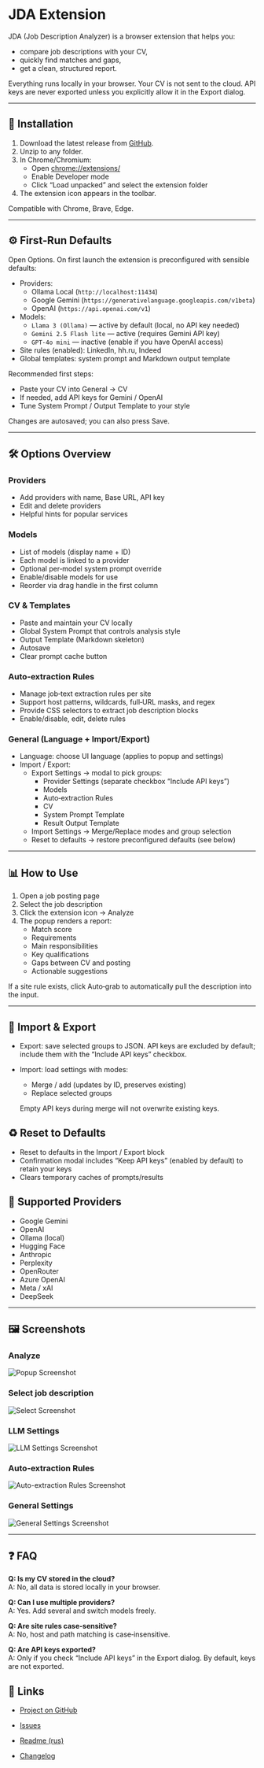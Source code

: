 # JDA Extension

JDA (Job Description Analyzer) is a browser extension that helps you:
- compare job descriptions with your CV,
- quickly find matches and gaps,
- get a clean, structured report.

Everything runs locally in your browser. Your CV is not sent to the cloud. API keys are never exported unless you explicitly allow it in the Export dialog.

---

## 🔧 Installation

1) Download the latest release from [GitHub](https://github.com/AndreyKolygin/smja-extension/releases).
2) Unzip to any folder.
3) In Chrome/Chromium:
   - Open [chrome://extensions/](chrome://extensions/)
   - Enable Developer mode
   - Click “Load unpacked” and select the extension folder
4) The extension icon appears in the toolbar.

Compatible with Chrome, Brave, Edge.

---

## ⚙️ First‑Run Defaults

Open Options. On first launch the extension is preconfigured with sensible defaults:

- Providers:
  - Ollama Local (`http://localhost:11434`)
  - Google Gemini (`https://generativelanguage.googleapis.com/v1beta`)
  - OpenAI (`https://api.openai.com/v1`)
- Models:
  - `Llama 3 (Ollama)` — active by default (local, no API key needed)
  - `Gemini 2.5 Flash lite` — active (requires Gemini API key)
  - `GPT‑4o mini` — inactive (enable if you have OpenAI access)
- Site rules (enabled): LinkedIn, hh.ru, Indeed
- Global templates: system prompt and Markdown output template

Recommended first steps:
- Paste your CV into General → CV
- If needed, add API keys for Gemini / OpenAI
- Tune System Prompt / Output Template to your style

Changes are autosaved; you can also press Save.

---

## 🛠 Options Overview

### Providers
- Add providers with name, Base URL, API key
- Edit and delete providers
- Helpful hints for popular services

### Models
- List of models (display name + ID)
- Each model is linked to a provider
- Optional per‑model system prompt override
- Enable/disable models for use
- Reorder via drag handle in the first column

### CV & Templates
- Paste and maintain your CV locally
- Global System Prompt that controls analysis style
- Output Template (Markdown skeleton)
- Autosave
- Clear prompt cache button

### Auto‑extraction Rules
- Manage job‑text extraction rules per site
- Support host patterns, wildcards, full‑URL masks, and regex
- Provide CSS selectors to extract job description blocks
- Enable/disable, edit, delete rules

### General (Language + Import/Export)
- Language: choose UI language (applies to popup and settings)
- Import / Export:
  - Export Settings → modal to pick groups:
    - Provider Settings (separate checkbox “Include API keys”)
    - Models
    - Auto‑extraction Rules
    - CV
    - System Prompt Template
    - Result Output Template
  - Import Settings → Merge/Replace modes and group selection
  - Reset to defaults → restore preconfigured defaults (see below)

---

## 📊 How to Use

1) Open a job posting page
2) Select the job description
3) Click the extension icon → Analyze
4) The popup renders a report:
   - Match score
   - Requirements
   - Main responsibilities
   - Key qualifications
   - Gaps between CV and posting
   - Actionable suggestions

If a site rule exists, click Auto‑grab to automatically pull the description into the input.

---

## 💾 Import & Export

- Export: save selected groups to JSON. API keys are excluded by default; include them with the “Include API keys” checkbox.
- Import: load settings with modes:
  - Merge / add (updates by ID, preserves existing)
  - Replace selected groups  
  
  Empty API keys during merge will not overwrite existing keys.

## ♻️ Reset to Defaults

- Reset to defaults in the Import / Export block
- Confirmation modal includes “Keep API keys” (enabled by default) to retain your keys
- Clears temporary caches of prompts/results

## 🔑 Supported Providers

- Google Gemini  
- OpenAI  
- Ollama (local)  
- Hugging Face  
- Anthropic  
- Perplexity  
- OpenRouter  
- Azure OpenAI  
- Meta / xAI  
- DeepSeek  

---

## 🖼 Screenshots

### Analyze
![Popup Screenshot](docs/images/popup.png)

### Select job description
![Select Screenshot](docs/images/select.png)

### LLM Settings
![LLM Settings Screenshot](docs/images/llm-settings.png)

### Auto‑extraction Rules
![Auto-extraction Rules Screenshot](docs/images/auto-extraction.png)

### General Settings
![General Settings Screenshot](docs/images/general-settings.png)

---

## ❓ FAQ

**Q: Is my CV stored in the cloud?**  
A: No, all data is stored locally in your browser.

**Q: Can I use multiple providers?**  
A: Yes. Add several and switch models freely.

**Q: Are site rules case‑sensitive?**  
A: No, host and path matching is case‑insensitive.

**Q: Are API keys exported?**  
A: Only if you check “Include API keys” in the Export dialog. By default, keys are not exported.

## 📎 Links

- [Project on GitHub](https://github.com/AndreyKolygin/smja-extension)

- [Issues](https://github.com/AndreyKolygin/smja-extension/issues)

- [Readme (rus)](https://github.com/AndreyKolygin/smja-extension/blob/main/README.ru.md)

- [Changelog](https://github.com/AndreyKolygin/smja-extension/blob/main/CHANGELOG.md)
